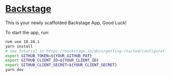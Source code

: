 # [Backstage](https://backstage.io)

This is your newly scaffolded Backstage App, Good Luck!

To start the app, run:

```sh
nvm use 18.16.1
yarn install
# see tutorial in https://backstage.io/docs/getting-started/configuration#setting-up-authentication
export GITHUB_TOKEN=${YOUR_GITHUB_PAT}
export GITHUB_CLIENT_ID=${YOUR_CLIENT_ID}
export GITHUB_CLIENT_SECRET=${YOUR_CLIENT_SECRET}
yarn dev
```
